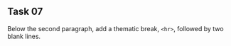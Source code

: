 ## Task 07
Below the second paragraph, add a thematic break, `<hr>`,   followed by two blank lines. 
